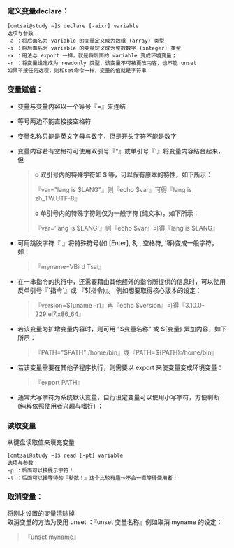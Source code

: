 ### 定义变量declare：

```
[dmtsai@study ~]$ declare [-aixr] variable
选项与参数：
-a ：将后面名为 variable 的变量定义成为数组 (array) 类型
-i ：将后面名为 variable 的变量定义成为整数数字 (integer) 类型
-x ：用法与 export 一样，就是将后面的 variable 变成环境变量；
-r ：将变量设定成为 readonly 类型，该变量不可被更改内容，也不能 unset
如果不接任何选项，则和set命令一样，变量的值就是字符串
```

### 变量赋值：

* 变量与变量内容以一个等号『=』来连结
* 等号两边不能直接接空格符
* 变量名称只能是英文字母与数字，但是开头字符不能是数字
* 变量内容若有空格符可使用双引号『"』或单引号『'』将变量内容结合起来，但
  > **o 双引号内的特殊字符如 $ 等，可以保有原本的特性，如下所示：**
  >
  > 『var="lang is $LANG"』则『echo $var』可得『lang is zh\_TW.UTF-8』
  >
  > **o 单引号内的特殊字符则仅为一般字符 \(纯文本\)，如下所示**：
  >
  > 『var='lang is $LANG'』则『echo $var』可得『lang is $LANG』
* 可用跳脱字符『  』将特殊符号\(如 \[Enter\], $, \, 空格符, '等\)变成一般字符，如：
  > 『myname=VBird Tsai』
* 在一串指令的执行中，还需要藉由其他额外的指令所提供的信息时，可以使用反单引号『\`指令\`』或 『$\(指令\)』。 例如想要取得核心版本的设定：

  > 『version=$\(uname -r\)』再『echo $version』可得『3.10.0-229.el7.x86\_64』

* 若该变量为扩增变量内容时，则可用 "$变量名称" 或 ${变量} 累加内容，如下所示：

  > 『PATH="$PATH":/home/bin』或『PATH=${PATH}:/home/bin』

* 若该变量需要在其他子程序执行，则需要以 export 来使变量变成环境变量：

  > 『export PATH』

* 通常大写字符为系统默认变量，自行设定变量可以使用小写字符，方便判断 \(纯粹依照使用者兴趣与嗜好\) ；

### 读取变量

从键盘读取值来填充变量

```
[dmtsai@study ~]$ read [-pt] variable
选项与参数：
-p ：后面可以接提示字符！
-t ：后面可以接等待的『秒数！』这个比较有趣～不会一直等待使用者！
```

### 取消变量：

将刚才设置的变量清除掉  
取消变量的方法为使用 unset ：『unset 变量名称』例如取消 myname 的设定：

> 『unset myname』



